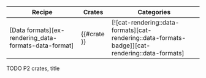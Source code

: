 | Recipe | Crates | Categories |
|--------|--------|------------|
| [Data formats][ex-rendering_data-formats-data-format] | {{#crate }} | [![cat-rendering::data-formats][cat-rendering::data-formats-badge]][cat-rendering::data-formats] |

<div class="hidden">
TODO P2 crates, title
</div>
